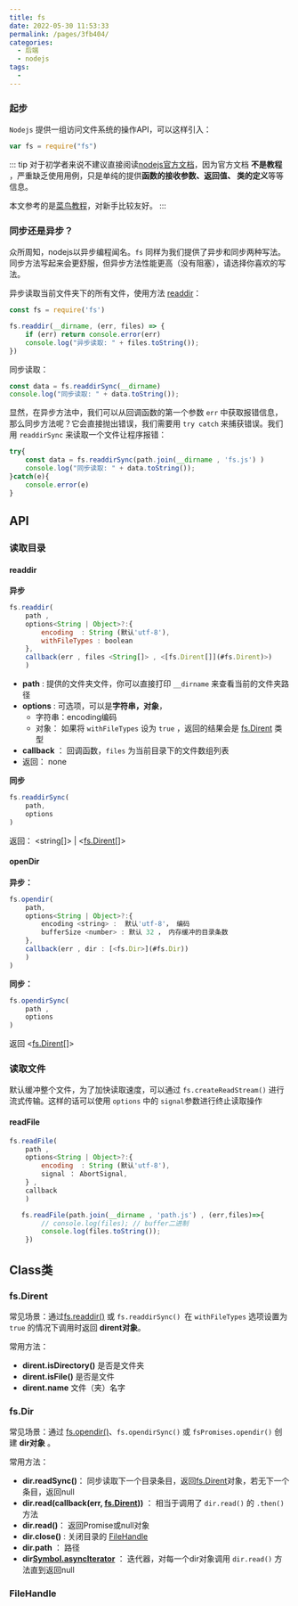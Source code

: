 ```yaml
---
title: fs
date: 2022-05-30 11:53:33
permalink: /pages/3fb404/
categories:
  - 后端
  - nodejs
tags:
  - 
---
```


### 起步

`Nodejs` 提供一组访问文件系统的操作API，可以这样引入：

```js
var fs = require("fs")
```

::: tip
对于初学者来说不建议直接阅读[nodejs官方文档](http://nodejs.cn/api/fs.html#file-system)，因为官方文档 **不是教程** ，严重缺乏使用用例，只是单纯的提供**函数的接收参数、返回值、
类的定义**等等信息。

本文参考的是[菜鸟教程](https://www.runoob.com/nodejs/nodejs-fs.html)，对新手比较友好。
:::

### 同步还是异步？

众所周知，nodejs以异步编程闻名。`fs` 同样为我们提供了异步和同步两种写法。同步方法写起来会更舒服，但异步方法性能更高（没有阻塞），请选择你喜欢的写法。

异步读取当前文件夹下的所有文件，使用方法 [readdir](#读取目录)：

```js
const fs = require('fs')

fs.readdir(__dirname, (err, files) => {
    if (err) return console.error(err)
    console.log("异步读取: " + files.toString());
})

```

同步读取：
```js
const data = fs.readdirSync(__dirname)
console.log("同步读取: " + data.toString());
```

显然，在异步方法中，我们可以从回调函数的第一个参数 `err` 中获取报错信息，那么同步方法呢？它会直接抛出错误，我们需要用 `try catch` 来捕获错误。我们用 `readdirSync` 来读取一个文件让程序报错：

```js
try{
    const data = fs.readdirSync(path.join(__dirname , 'fs.js') )
    console.log("同步读取: " + data.toString());
}catch(e){
    console.error(e)
}

```


## API


### 读取目录

#### readdir

**异步**

```js
fs.readdir(
    path ,
    options<String | Object>?:{
        encoding  : String (默认'utf-8'),
        withFileTypes : boolean
    },
    callback(err , files <String[]> , <[fs.Dirent[]](#fs.Dirent)>)
    )
```

-   **path** : 提供的文件夹文件，你可以直接打印 `__dirname` 来查看当前的文件夹路径
-   **options** : 可选项，可以是**字符串，对象**，
    -   字符串：encoding编码
    -   对象： 如果将 `withFileTypes` 设为 `true` ，返回的结果会是 [fs.Dirent](#fs.Dirent) 类型
-   **callback** ： 回调函数，`files` 为当前目录下的文件数组列表
-   返回： none

**同步**

```js
fs.readdirSync(
    path,
    options
)
```

返回： <string[]> | <[fs.Dirent[]](#fs.Dirent)>


#### openDir

**异步：**

```js
fs.opendir(
    path,
    options<String | Object>?:{
        encoding <string> :  默认'utf-8'， 编码
        bufferSize <number> : 默认 32 ， 内存缓冲的目录条数
    },
    callback(err , dir : [<fs.Dir>](#fs.Dir))
    )
)
```

**同步：**

```js
fs.opendirSync(
    path ,
    options
)
```
返回 <[fs.Dirent[]](#fs.Dirent)>


### 读取文件

默认缓冲整个文件，为了加快读取速度，可以通过 `fs.createReadStream()` 进行流式传输。这样的话可以使用 `options` 中的 `signal`参数进行终止读取操作

#### readFile

```js
fs.readFile(
    path ,
    options<String | Object>?:{ 
        encoding  : String (默认'utf-8'),
        signal ： AbortSignal,
    } , 
    callback
    )
```


```js
   fs.readFile(path.join(__dirname , 'path.js') , (err,files)=>{
        // console.log(files); // buffer二进制
        console.log(files.toString()); 
    })
```


## Class类

### fs.Dirent

常见场景：通过[fs.readdir()](#readdir) 或 `fs.readdirSync() `在 `withFileTypes` 选项设置为 `true` 的情况下调用时返回 **dirent对象**。

常用方法：
-   **dirent.isDirectory()**  是否是文件夹
-   **dirent.isFile()** 是否是文件
-   **dirent.name**  文件（夹）名字


### fs.Dir

常见场景：通过 [fs.opendir()](#opendir)、`fs.opendirSync()` 或 `fsPromises.opendir()` 创建 **dir对象** 。

常用方法：
-   **dir.readSync()**： 同步读取下一个目录条目，返回[fs.Dirent](#fs.Dirent)对象，若无下一个条目，返回null
-   **dir.read(callback(err, [fs.Dirent](#fs.Dirent)))** ： 相当于调用了 `dir.read()` 的 `.then()` 方法 
-   **dir.read()**： 返回Promise或null对象
-   **dir.close()** : 关闭目录的 [FileHandle](#FileHandle)
-   **dir.path** ： 路径
-   **dir[Symbol.asyncIterator]()** ： 迭代器，对每一个dir对象调用 `dir.read()` 方法直到返回null

### FileHandle